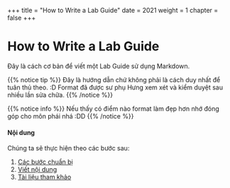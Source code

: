 +++
title = "How to Write a Lab Guide"
date = 2021
weight = 1
chapter = false
+++

# How to Write a Lab Guide

Đây là cách cơ bản để viết một Lab Guide sử dụng Markdown.

{{% notice tip %}}
Đây là hướng dẫn chứ không phải là cách duy nhất để tuân thủ theo. :D Format đã được sư phụ Hưng xem xét và kiểm duyệt sau nhiều lần sửa chữa.
{{% /notice %}}

{{% notice info %}}
Nếu thấy có điểm nào format làm đẹp hơn nhớ đóng góp cho môn phái nhá :DD
{{% /notice %}}


#### Nội dung

Chúng ta sẽ thực hiện theo các bước sau:

1. [Các bước chuẩn bị](1.prerequistes/)
2. [Viết nội dung](2.write-content/)
3. [Tài liệu tham khảo](3.reference/)